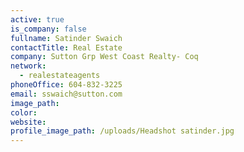 ```yaml
---
active: true
is_company: false
fullname: Satinder Swaich
contactTitle: Real Estate
company: Sutton Grp West Coast Realty- Coq
network:
  - realestateagents
phoneOffice: 604-832-3225
email: sswaich@sutton.com
image_path:
color:
website:
profile_image_path: /uploads/Headshot satinder.jpg
---
```


